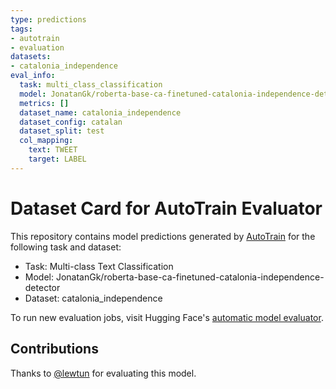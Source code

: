 ```yaml
---
type: predictions
tags:
- autotrain
- evaluation
datasets:
- catalonia_independence
eval_info:
  task: multi_class_classification
  model: JonatanGk/roberta-base-ca-finetuned-catalonia-independence-detector
  metrics: []
  dataset_name: catalonia_independence
  dataset_config: catalan
  dataset_split: test
  col_mapping:
    text: TWEET
    target: LABEL
---
```

# Dataset Card for AutoTrain Evaluator

This repository contains model predictions generated by [AutoTrain](https://huggingface.co/autotrain) for the following task and dataset:

* Task: Multi-class Text Classification
* Model: JonatanGk/roberta-base-ca-finetuned-catalonia-independence-detector
* Dataset: catalonia_independence

To run new evaluation jobs, visit Hugging Face's [automatic model evaluator](https://huggingface.co/spaces/autoevaluate/model-evaluator).

## Contributions

Thanks to [@lewtun](https://huggingface.co/lewtun) for evaluating this model.